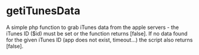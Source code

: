 # getiTunesData
A simple php function to grab iTunes data from the apple servers - the iTunes ID ($id) must be set or the function returns [false]. If no data found for the given iTunes ID (app does not exist, timeout...) the script also returns [false].
